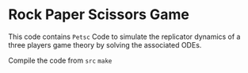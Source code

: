 # Rock Paper Scissors Game 

This code contains `Petsc` Code to simulate the replicator dynamics of a three players game theory by solving the associated ODEs. 

Compile the code from `src` `make `
